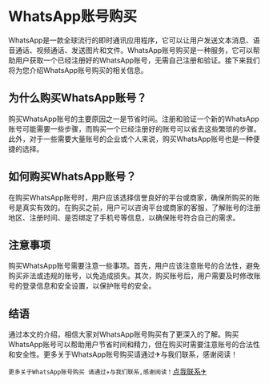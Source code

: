 # WhatsApp账号购买

WhatsApp是一款全球流行的即时通讯应用程序，它可以让用户发送文本消息、语音通话、视频通话、发送图片和文件。WhatsApp账号购买是一种服务，它可以帮助用户获取一个已经注册好的WhatsApp账号，无需自己注册和验证。接下来我们将为您介绍WhatsApp账号购买的相关信息。

## 为什么购买WhatsApp账号？

购买WhatsApp账号的主要原因之一是节省时间。注册和验证一个新的WhatsApp账号可能需要一些步骤，而购买一个已经注册好的账号可以省去这些繁琐的步骤。此外，对于一些需要大量账号的企业或个人来说，购买WhatsApp账号也是一种便捷的选择。

## 如何购买WhatsApp账号？

在购买WhatsApp账号时，用户应该选择信誉良好的平台或商家，确保所购买的账号是真实有效的。在购买之前，用户可以咨询平台或商家的客服，了解账号的注册地区、注册时间、是否绑定了手机号等信息，以确保账号符合自己的需求。

## 注意事项

购买WhatsApp账号需要注意一些事项。首先，用户应该注意账号的合法性，避免购买非法或违规的账号，以免造成损失。其次，购买账号后，用户需要及时修改账号的登录信息和安全设置，以保护账号的安全。

## 结语

通过本文的介绍，相信大家对WhatsApp账号购买有了更深入的了解。购买WhatsApp账号可以帮助用户节省时间和精力，但在购买时需要注意账号的合法性和安全性。更多关于WhatsApp账号购买请通过✈与我们联系，感谢阅读！

```更多关于WhatsApp账号购买 请通过✈与我们联系,感谢阅读！```[点我联系✈](https://doc.G208.com)